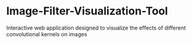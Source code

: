 # Image-Filter-Visualization-Tool
Interactive web application designed to visualize the effects of different convolutional kernels on images
